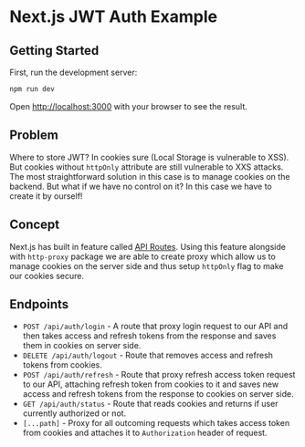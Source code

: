 # Next.js JWT Auth Example
## Getting Started

First, run the development server:

```bash
npm run dev
```

Open [http://localhost:3000](http://localhost:3000) with your browser to see the result.

## Problem
Where to store JWT? In cookies sure (Local Storage is vulnerable to XSS). But cookies without `httpOnly` attribute are still vulnerable to XXS attacks. The most straightforward solution in this case is to manage cookies on the backend. But what if we have no control on it? In this case we have to create it by ourself!

## Concept
Next.js has built in feature called [API Routes](https://nextjs.org/docs/api-routes/introduction). Using this feature alongside with `http-proxy` package we are able to create proxy which allow us to manage cookies on the server side and thus setup `httpOnly` flag to make our cookies secure.

## Endpoints
* `POST /api/auth/login` - A route that proxy login request to our API and then takes access and refresh tokens from the response and saves them in cookies on server side.
* `DELETE /api/auth/logout` - Route that removes access and refresh tokens from cookies.
* `POST /api/auth/refresh` - Route that proxy refresh access token request to our API, attaching refresh token from cookies to it and saves new access and refresh tokens from the response to cookies on server side.
* `GET /api/auth/status` - Route that reads cookies and returns if user currently authorized or not.
* `[...path]` - Proxy for all outcoming requests which takes access token from cookies and attaches it to `Authorization` header of request.
